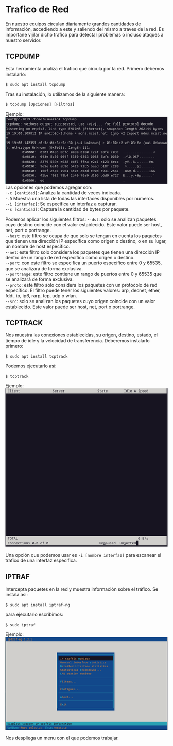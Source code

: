 # Trafico de Red
En nuestro equipos circulan diariamente grandes cantidades de información, accediendo a este y saliendo del mismo a traves de la red.
Es importane vijilar dicho trafico para detectar problemas o incluso ataques a nuestro servidor.

## TCPDUMP
Esta herramienta analiza el tráfico que circula por la red. Primero debemos instalarlo:

`$ sudo apt install tcpdump`

Tras su instalación, lo utilizamos de la siguiente manera:

`$ tcpdump [Opciones] [Filtros]`

Ejemplo:  
![tcpdump](/img/red/tcpdump.PNG)
Las opciones que podemos agregar son:  
-`-c [cantidad]`: Analiza la cantidad de veces indicada.  
-`-D` Muestra una lista de todas las interfaces disponibles por numeros.  
-`-i [interfaz]`: Se especifica un interfaz a capturar.  
-`-s [cantidad]`: Captura la cantidad de bytes por paquete.  

Podemos aplicar los siguientes filtros:
-`-dst`: solo se analizan paquetes cuyo destino coincide con el valor establecido. Este valor puede ser host, net, port o portrange.  
-`-host`: este filtro se ocupa de que solo se tengan en cuenta los paquetes que tienen una dirección IP específica como origen o destino, o en su lugar, un nombre de host específico.  
-`-net`: este filtro solo considera los paquetes que tienen una dirección IP dentro de un rango de red específico como origen o destino.  
-`-port`: con este filtro se especifica un puerto específico entre 0 y 65535, que se analizará de forma exclusiva.  
-`-portrange`: este filtro contiene un rango de puertos entre 0 y 65535 que se analizará de forma exclusiva.  
-`-proto`: este filtro solo considera los paquetes con un protocolo de red específico. El filtro puede tener los siguientes valores: arp, decnet, ether, fddi, ip, ip6, rarp, tcp, udp o wlan.  
-`-src`: solo se analizan los paquetes cuyo origen coincide con un valor establecido. Este valor puede ser host, net, port o portrange.  

## TCPTRACK
Nos muestra las conexiones establecidas, su origen, destino, estado, el tiempo de idle y la velocidad de transferencia. Deberemos instalarlo primero:

`$ sudo apt install tcptrack`

Podemos ejecutarlo así:

`$ tcptrack`

Ejemplo:
![tcptrack](/img/red/tcptrack.PNG)  

Una opción que podemos usar es `-i [nombre interfaz]` para escanear el trafico de una interfaz especifica.

## IPTRAF
Intercepta paquetes en la red y muestra información sobre el tráfico. Se instala así:

`$ sudo apt install iptraf-ng`

para ejecutarlo escribimos:

`$ sudo iptraf`

Ejemplo:
![iptraf](/img/red/iptraf.PNG)

Nos despliega un menu con el que podemos trabajar.
